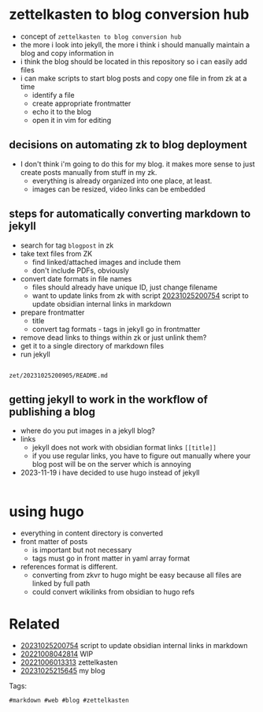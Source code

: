 # zettelkasten to blog conversion hub

- concept of `zettelkasten to blog conversion hub`
- the more i look into jekyll, the more i think i should manually maintain a blog and copy information in
- i think the blog should be located in this repository so i can easily add files
- i can make scripts to start blog posts and copy one file in from zk at a time
  - identify a file
  - create appropriate frontmatter
  - echo it to the blog
  - open it in vim for editing

## decisions on automating zk to blog deployment
- I don't think i'm going to do this for my blog. it makes more sense to just create posts manually from stuff in my zk.
  - everything is already organized into one place, at least.
  - images can be resized, video links can be embedded

## steps for automatically converting markdown to jekyll
- search for tag `blogpost` in zk
- take text files from ZK
  - find linked/attached images and include them
  - don't include PDFs, obviously
- convert date formats in file names
  - files should already have unique ID, just change filename
  - want to update links from zk with script [20231025200754](/zet/20231025200754/README.md) script to update obsidian internal links in markdown
- prepare frontmatter
  - title
  - convert tag formats - tags in jekyll go in frontmatter
- remove dead links to things within zk or just unlink them?
- get it to a single directory of markdown files
- run jekyll

```
```

` zet/20231025200905/README.md `

## getting jekyll to work in the workflow of publishing a blog

- where do you put images in a jekyll blog?
- links
  - jekyll does not work with obsidian format links `[[title]]`
  - if you use regular links, you have to figure out manually where your blog post will be on the server which is annoying
- 2023-11-19 i have decided to use hugo instead of jekyll

```
```

# using hugo

- everything in content directory is converted
- front matter of posts
  - is important but not necessary
  - tags must go in front matter in yaml array format
- references format is different.
  - converting from zkvr to hugo might be easy because all files are linked by full path
  - could convert wikilinks from obsidian to hugo refs

# Related

- [20231025200754](/zet/20231025200754/README.md) script to update obsidian internal links in markdown
- [20221008042814](/zet/20221008042814/README.md) WIP
- [20221006013313](/zet/20221006013313/README.md) zettelkasten
- [20231025215645](/zet/20231025215645/README.md) my blog

Tags:

    #markdown #web #blog #zettelkasten
